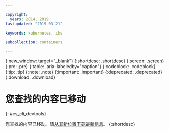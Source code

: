 ```yaml
---

copyright:
  years: 2014, 2019
lastupdated: "2019-03-21"

keywords: kubernetes, iks

subcollection: containers

---
```


{:new_window: target="_blank"}
{:shortdesc: .shortdesc}
{:screen: .screen}
{:pre: .pre}
{:table: .aria-labeledby="caption"}
{:codeblock: .codeblock}
{:tip: .tip}
{:note: .note}
{:important: .important}
{:deprecated: .deprecated}
{:download: .download}



# 您查找的内容已移动
{: #cs_cli_devtools}

您查找的内容已移动。请<a href="https://github.com/IBM-Bluemix-Docs/containers/raw/master/Running_single_and_scalable_containers_in_IBM_Cloud_Container_Service.zip">从其新位置下载最新信息</a>。
{:shortdesc}
